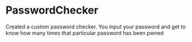 # PasswordChecker
Created a custom password checker. You input your password and get to know how many times that particular password has been pwned
